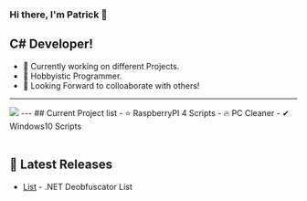 ### Hi there, I'm Patrick 👋

## C# Developer!
- 🔭 Currently working on different Projects.
- 🌱 Hobbyistic Programmer.
- 👯 Looking Forward to colloaborate with others!
---
<img src="https://github-readme-stats.vercel.app/api?username=Patrick979&&show_icons=true&title_color=0099ff&text_color=daf7dc&bg_color=000f1a">
---
## Current Project list
- ⭐ RaspberryPI 4 Scripts
- 🔥 PC Cleaner 
- ✔ Windows10 Scripts


<br />
<br />

## 📕 Latest Releases


  - [List](https://github.com/pxtrick05/.NET-Deobfuscator) - .NET Deobfuscator List
